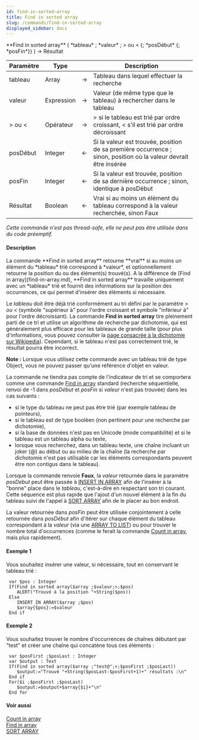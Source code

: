 ```yaml
---
id: find-in-sorted-array
title: Find in sorted array
slug: /commands/find-in-sorted-array
displayed_sidebar: docs
---
```


<!--REF #_command_.Find in sorted array.Syntax-->**Find in sorted array** ( *tableau* ; *valeur* ; > ou < {; *posDébut* {; *posFin*}} ) -> Résultat<!-- END REF-->
<!--REF #_command_.Find in sorted array.Params-->
| Paramètre | Type |  | Description |
| --- | --- | --- | --- |
| tableau | Array | &#8594;  | Tableau dans lequel effectuer la recherche |
| valeur | Expression | &#8594;  | Valeur (de même type que le tableau) à rechercher dans le tableau |
| > ou < | Opérateur | &#8594;  | > si le tableau est trié par ordre croissant, < s'il est trié par ordre décroissant |
| posDébut | Integer | &#8592; | Si la valeur est trouvée, position de sa première occurrence ; sinon, position où la valeur devrait être insérée |
| posFin | Integer | &#8592; | Si la valeur est trouvée, position de sa dernière occurrence ; sinon, identique à posDébut |
| Résultat | Boolean | &#8592; | Vrai si au moins un élément du tableau correspond à la valeur recherchée, sinon Faux |

<!-- END REF-->

*Cette commande n'est pas thread-safe, elle ne peut pas être utilisée dans du code préemptif.*


#### Description 

<!--REF #_command_.Find in sorted array.Summary-->La commande **Find in sorted array** retourne **vrai** si au moins un élément du *tableau* trié correspond à *valeur*, et optionnellement retourne la position du ou des élément(s) trouvé(s).<!-- END REF--> A la différence de [Find in array](find-in-array.md), **Find in sorted array** travaille uniquement avec un *tableau* trié et fournit des informations sur la position des occurrences, ce qui permet d'insérer des éléments si nécessaire.

Le *tableau* doit être déjà trié conformément au tri défini par le paramètre *\> ou <* (symbole "supérieur à" pour l'ordre croissant et symbole "inférieur à" pour l'ordre décroissant). La commande **Find in sorted array** tire pleinement parti de ce tri et utilise un algorithme de recherche par dichotomie, qui est généralement plus efficace pour les tableaux de grande taille (pour plus d'informations, vous pouvez consulter la [page consacrée à la dichotomie sur Wikipedia](http://fr.wikipedia.org/wiki/Dichotomie)). Cependant, si le tableau n'est pas correctement trié, le résultat pourra être incorrect.

**Note :** Lorsque vous utilisez cette commande avec un tableau trié de type Object, vous ne pouvez passer qu'une référence d'objet en valeur. 

La commande ne tiendra pas compte de l'indicateur de tri et se comportera comme une commande [Find in array](find-in-array.md) standard (recherche séquentielle, renvoi de -1 dans *posDébut* et *posFin* si *valeur* n'est pas trouvée) dans les cas suivants :

* si le type du tableau ne peut pas être trié (par exemple tableau de pointeurs),
* si le tableau est de type booléen (non pertinent pour une recherche par dichotomie),
* si la base de données n'est pas en Unicode (mode compatibilité) et si le tableau est un tableau alpha ou texte,
* lorsque vous recherchez, dans un tableau texte, une chaîne incluant un joker (@) au début ou au milieu de la chaîne (la recherche par dichotomie n'est pas utilisable car les éléments correspondants peuvent être non contigus dans le tableau).

Lorsque la commande renvoie **Faux**, la *valeur* retournée dans le paramètre *posDébut* peut être passée à [INSERT IN ARRAY](insert-in-array.md) afin de l'insérer à la "bonne" place dans le *tableau*, c'est-à-dire en respectant son tri courant. Cette séquence est plus rapide que l'ajout d'un nouvel élément à la fin du tableau suivi de l'appel à [SORT ARRAY](sort-array.md) afin de le placer au bon endroit.

La valeur retournée dans *posFin* peut être utilisée conjointement à celle retournée dans *posDébut* afin d'itérer sur chaque élément du tableau correspondant à la *valeur* (via une [ARRAY TO LIST](array-to-list.md)) ou pour trouver le nombre total d'occurrences (comme le ferait la commande [Count in array](count-in-array.md), mais plus rapidement).

#### Exemple 1 

Vous souhaitez insérer une valeur, si nécessaire, tout en conservant le tableau trié :

```4d
 var $pos : Integer
 If(Find in sorted array($array ;$valeur;>;$pos)
    ALERT("Trouvé à la position "+String($pos))
 Else
    INSERT IN ARRAY($array ;$pos)
    $array{$pos}:=$valeur
 End if
```

#### Exemple 2 

Vous souhaitez trouver le nombre d'occurrences de chaînes débutant par "test" et créer une chaîne qui concatène tous ces éléments : 

```4d
 var $posFirst ;$posLast : Integer
 var $output : Text
 If(Find in sorted array($array ;"test@";>;$posFirst ;$posLast))
    $output:="Trouvé "+String($posLast-$posFirst+1)+" résultats :\n"
 End if
 For($i ;$posFirst ;$posLast)
    $output:=$output+$array{$i}+"\n"
 End for
```

#### Voir aussi 

[Count in array](count-in-array.md)  
[Find in array](find-in-array.md)  
[SORT ARRAY](sort-array.md)  